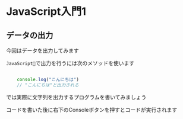 # JavaScript入門1

## データの出力

今回はデータを出力してみます


`JavaScript`で出力を行うには次のメソッドを使います

```javascript

    console.log("こんにちは")
    // "こんにちは"と出力される

```

では実際に文字列を出力するプログラムを書いてみましょう

コードを書いた後に右下のConsoleボタンを押すとコードが実行されます
